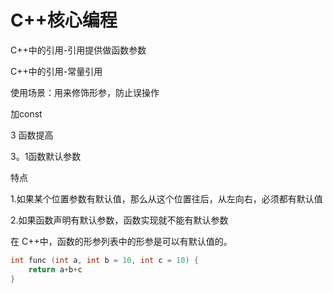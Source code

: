 #  C++核心编程



C++中的引用-引用提供做函数参数





C++中的引用-常量引用

使用场景：用来修饰形参，防止误操作

加const



3 函数提高



3。1函数默认参数

特点

1.如果某个位置参数有默认值，那么从这个位置往后，从左向右，必须都有默认值

2.如果函数声明有默认参数，函数实现就不能有默认参数



在 C++中，函数的形参列表中的形参是可以有默认值的。

```c++
int func (int a, int b = 10, int c = 10) {
    return a+b+c
}
```

